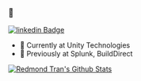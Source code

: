 ### 🐶

[![linkedin Badge](https://img.shields.io/badge/redmondtran-blue?style=social&logo=Linkedin&logoColor=blue&link=https://www.linkedin.com/in/redmondtran)](https://www.linkedin.com/in/redmondtran)

- 💼  Currently at Unity Technologies
- 🏢  Previously at Splunk, BuildDirect

<a href="#stats" align="center">
    <img align="center" alt="Redmond Tran's Github Stats" src="https://github-readme-stats.vercel.app/api?username=redtn&count_private=true&show_icons=true&include_all_commits=true&show_owner=true"/>
</a>
